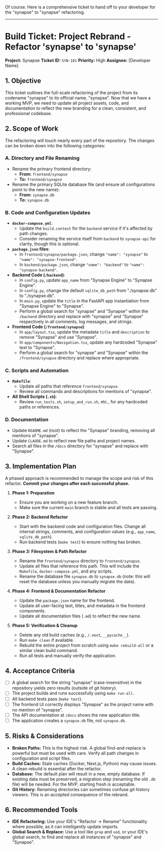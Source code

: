 Of course. Here is a comprehensive ticket to hand off to your developer for the "synapse" to "synapse" refactoring.

***

# Build Ticket: Project Rebrand - Refactor 'synapse' to 'synapse'

**Project:** Synapse
**Ticket ID:** `SYN-101`
**Priority:** High
**Assignee:** [Developer Name]

## 1. Objective

This ticket outlines the full-scale refactoring of the project from its codename "synapse" to its official name, "synapse". Now that we have a working MVP, we need to update all project assets, code, and documentation to reflect the new branding for a clean, consistent, and professional codebase.

## 2. Scope of Work

The refactoring will touch nearly every part of the repository. The changes can be broken down into the following categories:

### A. Directory and File Renaming

-   Rename the primary frontend directory:
    -   **From:** `frontend/synapse`
    -   **To:** `frontend/synapse`
-   Rename the primary SQLite database file (and ensure all configurations point to the new name):
    -   **From:** `synapse.db`
    -   **To:** `synapse.db`

### B. Code and Configuration Updates

-   **`docker-compose.yml`**:
    -   Update the `build.context` for the `backend` service if it's affected by path changes.
    -   Consider renaming the service itself from `backend` to `synapse-api` for clarity, though this is optional.
-   **`package.json` files**:
    -   In `frontend/synapse/package.json`, change `"name": "synapse"` to `"name": "synapse-frontend"`.
    -   In `backend/package.json`, change `"name": "backend"` to `"name": "synapse-backend"`.
-   **Backend Code (`/backend`)**:
    -   In `config.py`, update `app_name` from "Synapse Engine" to "Synapse Engine".
    -   In `config.py`, change the default `sqlite_db_path` from "./synapse.db" to "./synapse.db".
    -   In `main.py`, update the `title` in the FastAPI app instantiation from "Synapse Engine" to "Synapse".
    -   Perform a global search for "synapse" and "Synapse" within the `/backend` directory and replace with "synapse" and "Synapse" respectively in all comments, log messages, and strings.
-   **Frontend Code (`/frontend/synapse`)**:
    -   In `app/layout.tsx`, update the metadata `title` and `description` to remove "Synapse" and use "Synapse".
    -   In `app/components/Navigation.tsx`, update any hardcoded "Synapse" text to "Synapse".
    -   Perform a global search for "synapse" and "Synapse" within the `/frontend/synapse` directory and replace where appropriate.

### C. Scripts and Automation

-   **`Makefile`**:
    -   Update all paths that reference `frontend/synapse`.
    -   Review all commands and descriptions for mentions of "synapse".
-   **All Shell Scripts (`.sh`)**:
    -   Review `run_tests.sh`, `setup_and_run.sh`, etc., for any hardcoded paths or references.

### D. Documentation

-   Update `README.md` (root) to reflect the "Synapse" branding, removing all mentions of "synapse".
-   Update `CLAUDE.md` to reflect new file paths and project names.
-   Search all files in the `/docs` directory for "synapse" and replace with "Synapse".

## 3. Implementation Plan

A phased approach is recommended to manage the scope and risk of this refactor. **Commit your changes after each successful phase.**

1.  **Phase 1: Preparation**
    -   Ensure you are working on a new feature branch.
    -   Make sure the current `main` branch is stable and all tests are passing.

2.  **Phase 2: Backend Refactor**
    -   Start with the backend code and configuration files. Change all internal strings, comments, and configuration values (e.g., `app_name`, `sqlite_db_path`).
    -   Run backend tests (`make test`) to ensure nothing has broken.

3.  **Phase 3: Filesystem & Path Refactor**
    -   Rename the `frontend/synapse` directory to `frontend/synapse`.
    -   Update all files that reference this path. This will include the `Makefile`, `docker-compose.yml`, and any scripts.
    -   Rename the database file `synapse.db` to `synapse.db` (note: this will reset the database unless you manually migrate the data).

4.  **Phase 4: Frontend & Documentation Refactor**
    -   Update the `package.json` name for the frontend.
    -   Update all user-facing text, titles, and metadata in the frontend components.
    -   Update all documentation files (`.md`) to reflect the new name.

5.  **Phase 5: Verification & Cleanup**
    -   Delete any old build caches (e.g., `/.next`, `__pycache__`).
    -   Run `make clean` if available.
    -   Rebuild the entire project from scratch using `make rebuild-all` or a similar clean build command.
    -   Run all tests and manually verify the application.

## 4. Acceptance Criteria

-   [ ] A global search for the string "synapse" (case-insensitive) in the repository yields zero results (outside of git history).
-   [ ] The project builds and runs successfully using `make run-all`.
-   [ ] All backend tests pass (`make test`).
-   [ ] The frontend UI correctly displays "Synapse" as the project name with no mention of "synapse".
-   [ ] The API documentation at `/docs` shows the new application title.
-   [ ] The application creates a `synapse.db` file, not `synapse.db`.

## 5. Risks & Considerations

-   **Broken Paths:** This is the highest risk. A global find-and-replace is powerful but must be used with care. Verify all path changes in configuration and script files.
-   **Build Caches:** Stale caches (Docker, Next.js, Python) may cause issues. A clean rebuild is essential after the refactor.
-   **Database:** The default plan will result in a new, empty database. If existing data must be preserved, a migration step (renaming the old `.db` file) will be needed. For the MVP, starting fresh is acceptable.
-   **Git History:** Renaming directories can sometimes confuse git history viewers. This is an accepted consequence of the rebrand.

## 6. Recommended Tools

-   **IDE Refactoring:** Use your IDE's "Refactor -> Rename" functionality where possible, as it can intelligently update imports.
-   **Global Search & Replace:** Use a tool like `grep` and `sed`, or your IDE's global search, to find and replace all instances of "synapse" and "Synapse".